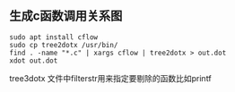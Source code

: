 ## 生成c函数调用关系图
```shell
sudo apt install cflow
sudo cp tree2dotx /usr/bin/
find . -name "*.c" | xargs cflow | tree2dotx > out.dot
xdot out.dot
```

tree3dotx 文件中filterstr用来指定要剔除的函数比如printf
